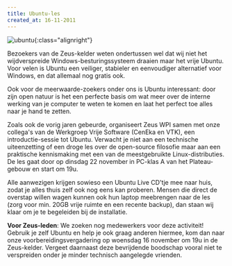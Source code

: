 ```yaml
---
title: Ubuntu-les
created_at: 16-11-2011
---
```


![ubuntu](https://zeus.ugent.be/wp-content/uploads/2011/11/ubuntu-212x300.png){:class="alignright"}

Bezoekers van de Zeus-kelder weten ondertussen wel dat wij niet het wijdverspreide Windows-besturingssysteem draaien maar het vrije Ubuntu. Voor velen is Ubuntu een veiliger, stabieler en eenvoudiger alternatief voor Windows, en dat allemaal nog gratis ook.

Ook voor de meerwaarde-zoekers onder ons is Ubuntu interessant: door zijn open natuur is het een perfecte basis om wat meer over de interne werking van je computer te weten te komen en laat het perfect toe alles naar je hand te zetten.

Zoals ook de vorig jaren gebeurde, organiseert Zeus WPI samen met onze collega's van de Werkgroep Vrije Software (CenEka en VTK), een introductie-sessie tot Ubuntu. Verwacht je niet aan een technische uiteenzetting of een droge les over de open-source filosofie maar aan een praktische kennismaking met een van de meestgebruikte Linux-distributies. De les gaat door op dinsdag 22 november in PC-klas A van het Plateau-gebouw en start om 19u.

Alle aanwezigen krijgen sowieso een Ubuntu Live CD'tje mee naar huis, zodat je alles thuis zelf ook nog eens kan proberen. Mensen die direct de overstap willen wagen kunnen ook hun laptop meebrengen naar de les (zorg voor min. 20GB vrije ruimte en een recente backup), dan staan wij klaar om je te begeleiden bij de installatie.

**Voor Zeus-leden**: We zoeken nog medewerkers voor deze activiteit! Gebruik je zelf Ubuntu en help je ook graag anderen hiermee, kom dan naar onze voorbereidingsvergadering op woensdag 16 november om 19u in de Zeus-kelder. Vergeet daarnaast deze bevrijdende boodschap vooral niet te verspreiden onder je minder technisch aangelegde vrienden.
